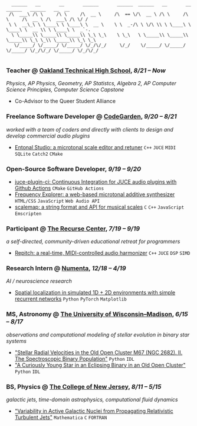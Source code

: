 ```
  ______   __       __       ______       ______  ______   __       __       ______   ______   __  __    
 /\  ___\ /\ \     /\ \     /\  __ \     /\  == \/\  __ \ /\ \     /\ \     /\  __ \ /\  ___\ /\ \/ /    
 \ \  __\_\ \ \____\ \ \____\ \  __ \    \ \  _-/\ \ \/\ \\ \ \____\ \ \____\ \  __ \\ \ \____\ \  _`-.  
  \ \_____\\ \_____\\ \_____\\ \_\ \_\    \ \_\   \ \_____\\ \_____\\ \_____\\ \_\ \_\\ \_____\\ \_\ \_\ 
   \/_____/ \/_____/ \/_____/ \/_/\/_/     \/_/    \/_____/ \/_____/ \/_____/ \/_/\/_/ \/_____/ \/_/\/_/ 
                                                                                                        
```

### **Teacher @ [Oakland Technical High School](https://oaklandtech.com)**, *8/21 – Now*
*Physics, AP Physics, Geometry, AP Statistcs, Algebra 2, AP Computer Science Principles, Computer Science Capstone*
- Co-Advisor to the Queer Student Alliance

### **Freelance Software Developer @ [CodeGarden](https://www.codegarden.co.uk/)**, *9/20 – 8/21*
*worked with a team of coders and directly with clients to design and develop commercial audio plugins*
- [Entonal Studio: a microtonal scale editor and retuner](https://entonal.studio) `C++` `JUCE` `MIDI` `SQLite` `Catch2` `CMake`

### **Open-Source Software Developer**, *9/19 – 9/20*
- [juce-plugin-ci: Continuous Integration for JUCE audio plugins with Github Actions](https://github.com/maxellp/juce-plugin-ci) `CMake` `GitHub Actions`
- [Frequency Explorer: a web-based microtonal additive synthesizer](https://maxis.cool/frex) `HTML/CSS` `JavaScript` `Web Audio API`
- [scalemap: a string format and API for musical scales](https://github.com/maxellp/scalemap) `C` `C++` `JavaScript` `Emscripten`

### **Participant** @ [The Recurse Center](https://recurse.com), *7/19 – 9/19*
*a self-directed, community-driven educational retreat for programmers*
- [Repitch: a real-time, MIDI-controlled audio harmonizer](https://github.com/maxellp/repitch) `C++` `JUCE` `DSP` `SIMD`

### **Research Intern** @ [Numenta](https://numenta.com), *12/18 – 4/19*
*AI / neuroscience research*
- [Spatial localization in simulated 1D + 2D environments with simple recurrent networks](https://github.com/numenta/htmresearch/tree/master/projects/localization_rnn) `Python` `PyTorch` `Matplotlib`

### **MS, Astronomy** @ [The University of Wisconsin–Madison](https://astro.wisc.edu), *6/15 – 8/17*
*observations and computational modeling of stellar evolution in binary star systems*
- ["Stellar Radial Velocities in the Old Open Cluster M67 (NGC 2682). II. The Spectroscopic Binary Population"](https://doi.org/10.3847/1538-3881/abdd23) `Python` `IDL`
- ["A Curiously Young Star in an Eclipsing Binary in an Old Open Cluster"](https://doi.org/10.3847/1538-3881/aab0ff) `Python` `IDL`

### **BS, Physics** @ [The College of New Jersey](https://physics.tcnj.edu), *8/11 – 5/15*
*galactic jets, time-domain astrophysics, computational fluid dynamics*
- ["Variability in Active Galactic Nuclei from Propagating Relativistic Turbulent Jets"](https://doi.org/10.3847/0004-637X/820/1/12) `Mathematica` `C` `FORTRAN`
